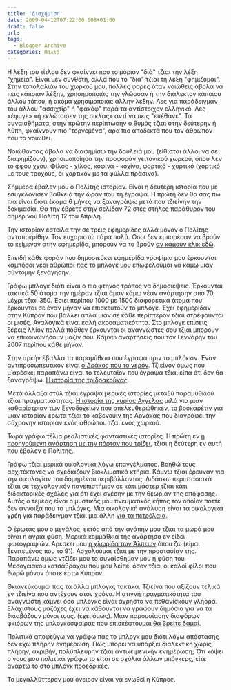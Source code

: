 ```yaml
---
title: 'Διαχήμιση'
date: 2009-04-12T07:22:00.008+01:00
draft: false
url: 
tags:
  - Blogger Archive
categories: Παλιά
---
```


Η λέξη του τίτλου δεν φκαίννει που το μόριον "διά" τζιαι την λέξη "χημεία". Είναι μεν σύνθετη, αλλά που το "διά" τζιαι τη λέξη "φημίζομαι". Στην τοπολαλιάν του χωρκού μου, πολλές φορές όταν νοιώθεις άβολα να πεις κάποιαν λέξην, χρησημοποιάς την γλώσσαν ή την διάλεκτον κάποιου άλλου τόπου, ή ακόμα χρησιμοποιάς άλλην λέξην. Λες για παράδειγμαν του άλλου "ασσιχτίρ" ή "φακόφ" παρά τα αντίστοιχον ελληνικό. Λες «έφυγε» «ή εκλώτσισεν της σίκλας» αντί να πεις "επέθανε". Τα συναισθήματα, στην πρώτην περίπτωσην ο θυμός τζιαι στην δεύτερην ή λύπη, φκαίννουν πιο "τορνεμένα", άρα πιο αποδεκτά που τον άθρωπον που τα νοιώθει.  
  
Νοιώθοντας άβολα να διαφημίσω την δουλειά μου (είθισται άλλοι να σε διαφημίζουν), χρησιμοποίησα την προφοράν γειτονικού χωρκού, όπου λεν το φφου χχου. Φίλος - χίλος, κοφίνα - κοχίνα, φορτικό - χορτικό (χορτικό με τους τροχούς, όι χορτικόν με τα φύλλα πράσινα).  
  
Σήμμερα έβαλεν μου ο Πολίτης ιστορίαν. Είναι η δεύτερη ιστορία που με εσυγκλόνισεν βαθκειά την ώραν που τη έγραψα. Η πρώτη δεν θα σας πω πια είναι διότι έκαμα 6 μήνες να ξαναγράψω μετά που τζιείνην την δοκιμασία. Θα την έβρετε στην σελίδαν 72 στες στήλες παράθυρον του σημερινού Πολίτη 12 του Απρίλη.  
  
Την ιστορίαν έστειλα την σε τρεις εφημερίδες αλλά μόνον ο Πολίτης ανταποκρίθην. Τον ευχαριστώ πάρα πολύ. Όσοι δεν εμπορέσαν να βρούν το κείμενον στην εφημερίδα, μπορούν να το βρούν [αν κάμουν κλικ εδώ](http://www.fileden.com/files/2007/2/10/759002/repertoirepdf/eksomologisi.pdf).  
  
Επειδή κάθε φοράν που δημοσιεύκει εφημερίδα γραψίμια μου έρκουνται καμπόσοι νέοι αθρώποι πας το μπλογκ μου επωφελούμαι να κάμω μιαν σύντομην ξενάγησην.  
  
Γράφω μπλογκ διότι είναι ο πιο φτηνός τρόπος να δημοσιέψεις. Έρκουνται τακτικά 50 άτομα την ημέραν τζιαι άμαν κάμω νέαν ανάρτησην από 70 μέχρι τζιαι 350. Έσιει περίπου 1000 με 1500 διαφορετικά άτομα που έρκουνται σε έναν μήναν να επισκευτούν το μπλογκ. Έχει εφημερίδαν στην Κύπρον που βάλλει απλά μιαν σε κάθε περίπτερον τζιαι στρέφουνται οι μισές. Αναλογικά είναι καλή ακροαματικότητα. Στο μπλογκ επίσεις ξέρεις λλίον πολλά πόθθεν έρκουνται οι αναγνώστες σου τζιαι μπορουν να επικοινωνήσουν μαζίν σου. Κάμνω αναρτήσεις που τον Γεννάρην του 2007 περίπου κάθε μήναν.  
  
Στην αρκήν έβαλλα τα παραμύθκια που έγραψα πριν το μπλόκκιν. Έναν αντιπροσωπευτικόν είναι [ο Δράκος που το νερόν](http://acerasanthropophorum.blogspot.com/2007/02/blog-post_11.html). Τζιείνον όμως που μ΄αρέσκει παραπάνω είναι το τελευταίον που έγραψα τζιαι είπα ότι δεν θα ξαναγράψω. [Η ιστορία της τριδρακούνας](http://acerasanthropophorum.blogspot.com/2007/06/blog-post_23.html).  
  
Μετά άλλαξα στύλ τζιαι έγραψα μερικές ιστορίες μεταξύ παραμυθκιού τζιαι πραγματικότητας. [Η ιστορία της κυρίας Αγγέλας](http://acerasanthropophorum.blogspot.com/2007/08/blog-post_4682.html) μιλά για μιαν καθαρίστριαν των ξενοδοχείων που απελευθερώθηκεν, [το βοσκαρέτιν](http://acerasanthropophorum.blogspot.com/2007/11/blog-post_19.html) για μιαν ιστορίαν έρωτα τζιαι το καβενούιν της Αρνάκας που διαγράφει την σύχρονην ιστορίαν ενός αθρώπου τζαι ενός χωρκού.  
  
Τωρά γράφω τέλια ρεαλιστικές φανταστικές ιστορίες. Η πρώτη εν [η προηγούμενη ανάρτηση με την πόρταν που τρίζει](http://acerasanthropophorum.blogspot.com/2009/04/blog-post.html), τζιαι η δεύτερη εν αυτή που έβαλεν ο Πολίτης.  
  
Γράφω τζιαι μερικά οικολογικά λόγω επαγγέλματος. Βοηθώ τους αρχιτέκτονες να σχεδιάζουν βιοκλιματικά κτήρια. Κάμνω τζιαι έρευναν για την οικολογίαν του δομημένου περιβάλλοντος. Διδάσκω περιστασιακά τζιαι σε τεχνολογικόν πανεπιστήμιον σε κάτι μάστερ τζιαι κάτι διδακτορικές σχόλες για ότι έχει σχέσην με την θεωρίαν της απόφασης. Αυτός ο τεμέας είναι ο μυστικός μου πνευματικός κήπος τον οποίον ποττέ δεν άννοιξα που τα μπλόγκς. Μια οικολογική ανάλυση είναι τα οικολογικά χρέη για παράδειγμαν τζιαι μια άλλη [για τα πετρέλαια](http://acerasanthropophorum.blogspot.com/2007/08/blog-post.html).  
  
Ο έρωτας μου ο μεγάλος, εκτός από την αγάπην μου τζιαι τα μωρά μου είναι η άγρια φύση. Μερικά κομμάθκια της ανάρτησα εν είδει φωτογραφιών. Αρέσκει μου [η χλωρίδα των Άλπεων](http://acerasanthropophorum.blogspot.com/2007/05/blog-post.html) όπου ζω (είμαι ξενιτεμένος που το 91). Ασχολούμαι τζιαι με την προστασίαν της. Παραπάνω όμως ντζίζει μου το συναίσθημαν μου η φύση του Μεσογειακου κατσάβραχου που μου λείπει όσον τζιαι οι καλοί φίλοι που θωρώ μόνον όποτε έρτω Κύπρον.  
  

Θκιανεύκουμαι πας τα άλλα μπλογκς τακτικά. Τζιείνα που αξίζουν τελικά εν τζιείνα που αντέχουν στον χρόνο. Η στιγνή πραγματικότητα του αναγνώστη κάμνει όσα μπλογκς είναι άχρηστα να πεθανίσκουν γλήορα. Ελάχιστους μαζόχες έχει να κάθουνται να γράφουν δημόσια για να τα θκιαβάζουν μόνοι τους. (έχει όμως). Μιαν παρουσίασην διαφόρων φκιόρων της μπλογκοσφαίρας που επισκέφτουμαι [θα βρείτε δαμαί](http://acerasanthropophorum.blogspot.com/2009/03/blog-post.html).

  
Πολιτικά αποφεύγω να γράφω πας το μπλογκ μου διότι λόγω απόστασης δεν έχω πλήρην ενημέρωση. Πως μπορεί να υπάρξει διαλεκτική χωρίς πλήρην, ακριβήν, πολύπλευρην τζιαι αντικειμενικήν ενημέρωση; Ότι κόψει ο νους μου πολιτικά γράφω το είται σε σχόλια άλλων μπόγκερς, είτε αναρτώ το [στο μπλόγκ προεδρικές](http://proedrikes.blogspot.com/).  
  
Το μεγαλλύττερον μου όνειρον είναι να ενωθεί η Κύπρος.
